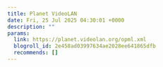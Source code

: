 ```yaml
---
title: Planet VideoLAN
date: Fri, 25 Jul 2025 04:30:01 +0000
description: ""
params:
  link: https://planet.videolan.org/opml.xml
  blogroll_id: 2e458ad03997634ae2028ee641865dfb
  recommends: []
---
```


